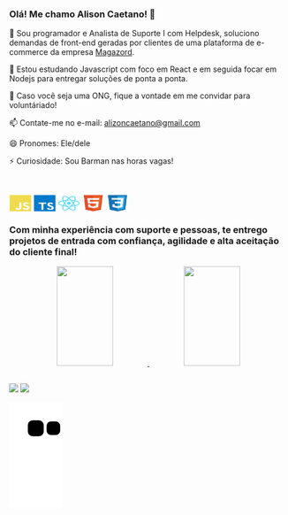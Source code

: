 ### Olá! Me chamo Alison Caetano! 👋

 🔭 Sou programador e Analista de Suporte I com Helpdesk, soluciono demandas de front-end geradas por clientes de uma plataforma de e-commerce da empresa <a href="https://www.magazord.com.br/">Magazord</a>.
 
 🌱 Estou estudando Javascript com foco em React e em seguida focar em Nodejs para entregar soluções de ponta a ponta.
 
 👯 Caso você seja uma ONG, fique a vontade em me convidar para voluntáriado!
 
 📫 Contate-me no e-mail: alizoncaetano@gmail.com
 
 😄 Pronomes: Ele/dele
 
 ⚡ Curiosidade: Sou Barman nas horas vagas!

##

<div style="display: inline_block"><br>
  <img align="center" alt="Alison-Js" height="30" width="40" src="https://raw.githubusercontent.com/devicons/devicon/master/icons/javascript/javascript-plain.svg">
  <img align="center" alt="Alison-Ts" height="30" width="40" src="https://raw.githubusercontent.com/devicons/devicon/master/icons/typescript/typescript-plain.svg">
  <img align="center" alt="Alison-React" height="30" width="40" src="https://raw.githubusercontent.com/devicons/devicon/master/icons/react/react-original.svg">
  <img align="center" alt="Alison-HTML" height="30" width="40" src="https://raw.githubusercontent.com/devicons/devicon/master/icons/html5/html5-original.svg">
  <img align="center" alt="Alison-CSS" height="30" width="40" src="https://raw.githubusercontent.com/devicons/devicon/master/icons/css3/css3-original.svg">  
</div>

### Com minha experiência com suporte e pessoas, te entrego projetos de entrada com confiança, agilidade e alta aceitação do cliente final!

<div align="center">
  <a href="https://github.com/AlizonCaetano">
  <img height="180em" width="45%" src="https://github-readme-stats.vercel.app/api?username=AlizonCaetano&show_icons=true&theme=dark&include_all_commits=true&count_private=true"/>
  <img height="180em" width="45%" src="https://github-readme-stats.vercel.app/api/top-langs/?username=AlizonCaetano&layout=compact&langs_count=7&theme=dark"/>
</div>

  ##
 
<div> 
  <a href = "mailto:alizoncaetan@gmail.com"><img src="https://img.shields.io/badge/-Gmail-%23333?style=for-the-badge&logo=gmail&logoColor=white" target="_blank"></a>
  <a href="https://www.linkedin.com/in/alisoncaetano" target="_blank"><img src="https://img.shields.io/badge/-LinkedIn-%230077B5?style=for-the-badge&logo=linkedin&logoColor=white" target="_blank"></a> 
 
  ![Snake animation](https://github.com/AlizonCaetano/AlizonCaetano/blob/output/github-contribution-grid-snake.svg)
 
</div>
